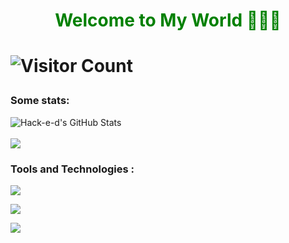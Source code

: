 <h1 align="center" style="color:green;">Welcome to My World 👨🏼‍💻<h1>

![Visitor Count](https://komarev.com/ghpvc/?username=hack-e-d&color=red&style=plastic)

### Some stats:
<p>
<img src="https://github-readme-stats.vercel.app/api?username=hack-e-d&show_icons=true&hide=stars&include_all_commits=true&theme=chartreuse-dark" alt="Hack-e-d's GitHub Stats" />
<br>
<br>
<img src="https://github-readme-stats.vercel.app/api/top-langs/?username=hack-e-d&theme=chartreuse-dark" />
</p>

### Tools and Technologies :
<a href="https://www.python.org/"> <img src="https://www.python.org/static/img/psf-logo.png"/></a>

<a href="https://www.tensorflow.org/"> <img src="https://www.gstatic.com/devrel-devsite/prod/veaa02889f0c07424beaa31d9bac1e874b6464e7ed7987fde4c94a59ace9487fa/tensorflow/images/lockup.svg"/></a>

<a href="https://angular.io/"> <img src="https://angular.io/assets/images/logos/angular/logo-nav@2x.png"/></a>
